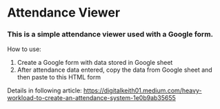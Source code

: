# Attendance Viewer

### This is a simple attendance viewer used with a Google form. 

How to use:
1. Create a Google form with data stored in Google sheet
2. After attendance data entered, copy the data from Google sheet and then paste to this HTML form

Details in following article:
https://digitalkeith01.medium.com/heavy-workload-to-create-an-attendance-system-1e0b9ab35655

